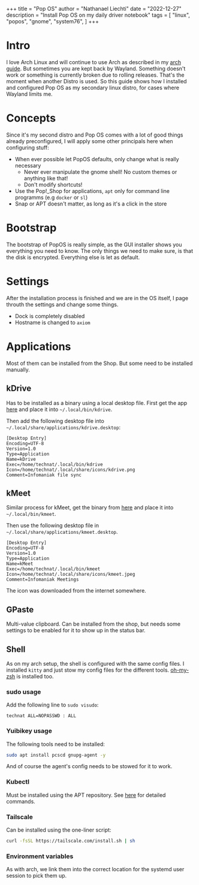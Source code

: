 +++
title = "Pop OS"
author = "Nathanael Liechti"
date = "2022-12-27"
description = "Install Pop OS on my daily driver notebook"
tags = [
  "linux",
  "popos",
  "gnome",
  "system76",
]
+++

# Intro

I love Arch Linux and will continue to use Arch as described in my [arch guide](./arch.md). But sometimes you are kept back by Wayland. Something doesn't work or something is currently broken due to rolling releases. That's the moment when another Distro is used. So this guide shows how I installed and configured Pop OS as my secondary linux distro, for cases where Wayland limits me.

# Concepts

Since it's my second distro and Pop OS comes with a lot of good things already preconfigured, I will apply some other principals here when configuring stuff:

- When ever possible let PopOS defaults, only change what is really necessary
  - Never ever manipulate the gnome shell! No custom themes or anything like that!
  - Don't modify shortcuts!
- Use the Pop!_Shop for applications, `apt` only for command line programms (e.g `docker` or `sl`)
- Snap or APT doesn't matter, as long as it's a click in the store

# Bootstrap

The bootstrap of PopOS is really simple, as the GUI installer shows you everything you need to know. The only things we need to make sure, is that the disk is encrypted. Everything else is let as default.

# Settings

After the installation process is finished and we are in the OS itself, I page throuth the settings and change some things.

- Dock is completely disabled
- Hostname is changed to `axiom`

# Applications

Most of them can be installed from the Shop. But some need to be installed manually.

## kDrive

Has to be installed as a binary using a local desktop file. First get the app [here](https://www.infomaniak.com/en/apps/download-kdrive) and place it into `~/.local/bin/kdrive`.

Then add the following desktop file into `~/.local/share/applications/kdrive.desktop`:

```
[Desktop Entry]
Encoding=UTF-8
Version=1.0
Type=Application
Name=kDrive
Exec=/home/technat/.local/bin/kdrive
Icon=/home/technat/.local/share/icons/kdrive.png
Comment=Infomaniak file sync
```

## kMeet

Similar process for kMeet, get the binary from [here](https://www.infomaniak.com/en/apps/download-kmeet) and place it into `~/.local/bin/kmeet`.

Then use the following desktop file in `~/.local/share/applications/kmeet.desktop`.

```
[Desktop Entry]
Encoding=UTF-8
Version=1.0
Type=Application
Name=kMeet
Exec=/home/technat/.local/bin/kmeet
Icon=/home/technat/.local/share/icons/kmeet.jpeg
Comment=Infomaniak Meetings
```

The icon was downloaded from the internet somewhere.

## GPaste

Multi-value clipboard. Can be installed from the shop, but needs some settings to be enabled for it to show up in the status bar.

## Shell

As on my arch setup, the shell is configured with the same config files. I installed `kitty` and just stow my config files for the different tools. [oh-my-zsh](https://ohmyz.sh/) is installed too.

### sudo usage

Add the following line to `sudo visudo`:

```
technat ALL=NOPASSWD : ALL
```

### Yuibikey usage

The following tools need to be installed:

```bash
sudo apt install pcscd gnupg-agent -y
```

And of course the agent's config needs to be stowed for it to work.

### Kubectl

Must be installed using the APT repository. See [here](https://kubernetes.io/docs/tasks/tools/install-kubectl-linux/) for detailed commands.

### Tailscale

Can be installed using the one-liner script:

```bash
curl -fsSL https://tailscale.com/install.sh | sh
```

### Environment variables

As with arch, we link them into the correct location for the systemd user session to pick them up.
